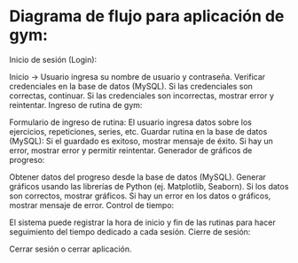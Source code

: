 # Diagrama de flujo para aplicación de gym:
Inicio de sesión (Login):

Inicio → Usuario ingresa su nombre de usuario y contraseña.
Verificar credenciales en la base de datos (MySQL).
Si las credenciales son correctas, continuar.
Si las credenciales son incorrectas, mostrar error y reintentar.
Ingreso de rutina de gym:

Formulario de ingreso de rutina: El usuario ingresa datos sobre los ejercicios, repeticiones, series, etc.
Guardar rutina en la base de datos (MySQL):
Si el guardado es exitoso, mostrar mensaje de éxito.
Si hay un error, mostrar error y permitir reintentar.
Generador de gráficos de progreso:

Obtener datos del progreso desde la base de datos (MySQL).
Generar gráficos usando las librerías de Python (ej. Matplotlib, Seaborn).
Si los datos son correctos, mostrar gráficos.
Si hay un error en los datos o gráficos, mostrar mensaje de error.
Control de tiempo:

El sistema puede registrar la hora de inicio y fin de las rutinas para hacer seguimiento del tiempo dedicado a cada sesión.
Cierre de sesión:

Cerrar sesión o cerrar aplicación.
